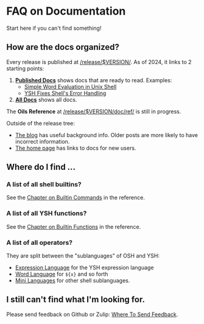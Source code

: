 FAQ on Documentation
====================

Start here if you can't find something!

<div id="toc">
</div>

## How are the docs organized?

Every release is published at [/release/$VERSION/](../index.html).  As of 2024,
it links to 2 starting points:

1. [**Published Docs**](published.html) shows docs that are ready to read.
   Examples:
   - [Simple Word Evaluation in Unix Shell](simple-word-eval.html)
   - [YSH Fixes Shell's Error Handling](error-handling.html)
1. [**All Docs**](index.html) shows all docs.

The **Oils Reference** at [/release/$VERSION/doc/ref/](ref/index.html) is still
in progress.

Outside of the release tree:

- [The blog](https://www.oilshell.org/blog/) has useful background info.  Older
  posts are more likely to have incorrect information.
- [The home page](https://www.oilshell.org/) has links to docs for new users.

## Where do I find ...

### A list of all shell builtins?

See the [Chapter on Builtin Commands](ref/chap-builtin-cmd.html) in the reference.

### A list of all YSH functions?

See the [Chapter on Builtin Functions](ref/chap-builtin-func.html) in the reference.

### A list of all operators?

They are split between the "sublanguages" of OSH and YSH:

- [Expression Language](ref/chap-expr-lang.html) for the YSH expression
  language
- [Word Language](ref/chap-word-lang.html) for `${x}` and so forth
- [Mini Languages](ref/chap-mini-lang.html) for other shell sublanguages.

## I still can't find what I'm looking for.

Please send feedback on Github or Zulip: [Where To Send
Feedback](https://github.com/oilshell/oil/wiki/Where-To-Send-Feedback).
